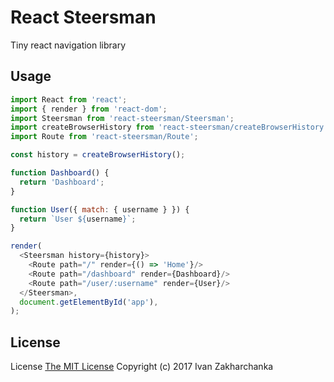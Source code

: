 # React Steersman

Tiny react navigation library

## Usage

```javascript
import React from 'react';
import { render } from 'react-dom';
import Steersman from 'react-steersman/Steersman';
import createBrowserHistory from 'react-steersman/createBrowserHistory';
import Route from 'react-steersman/Route';

const history = createBrowserHistory();

function Dashboard() {
  return 'Dashboard';
}

function User({ match: { username } }) {
  return `User ${username}`;
}

render(
  <Steersman history={history}>
    <Route path="/" render={() => 'Home'}/>
    <Route path="/dashboard" render={Dashboard}/>
    <Route path="/user/:username" render={User}/>
  </Steersman>,
  document.getElementById('app'),
);
```

## License
License [The MIT License](http://opensource.org/licenses/MIT)
Copyright (c) 2017 Ivan Zakharchanka


